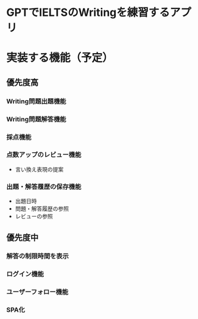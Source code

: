 # GPTでIELTSのWritingを練習するアプリ

# 実装する機能（予定）

## 優先度高
### Writing問題出題機能

### Writing問題解答機能

### 採点機能

### 点数アップのレビュー機能
- 言い換え表現の提案

### 出題・解答履歴の保存機能
- 出題日時
- 問題・解答履歴の参照
- レビューの参照

## 優先度中
### 解答の制限時間を表示
### ログイン機能
### ユーザーフォロー機能
### SPA化